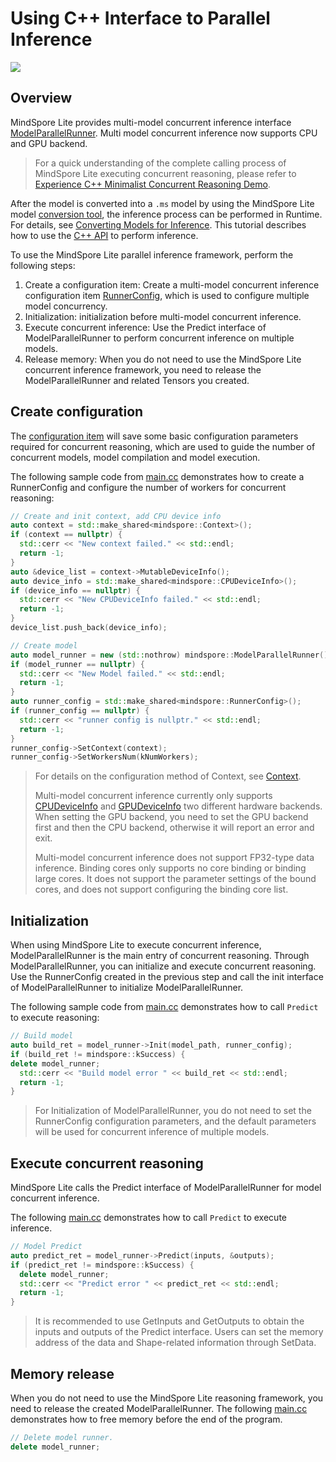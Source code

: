 # Using C++ Interface to Parallel Inference

<a href="https://gitee.com/mindspore/docs/blob/master/docs/lite/docs/source_en/use/runtime_server_inference_cpp.md" target="_blank"><img src="https://mindspore-website.obs.cn-north-4.myhuaweicloud.com/website-images/master/resource/_static/logo_source_en.png"></a>

## Overview

MindSpore Lite provides multi-model concurrent inference interface [ModelParallelRunner](https://www.mindspore.cn/lite/api/en/master/generate/classmindspore_ModelParallelRunner.html). Multi model concurrent inference now supports CPU and GPU backend.

> For a quick understanding of the complete calling process of MindSpore Lite executing concurrent reasoning, please refer to [Experience C++ Minimalist Concurrent Reasoning Demo](https://www.mindspore.cn/lite/docs/en/master/quick_start/quick_start_server_inference_cpp.html).

After the model is converted into a `.ms` model by using the MindSpore Lite model [conversion tool](https://www.mindspore.cn/lite/docs/en/master/use/converter_tool.html), the inference process can be performed in Runtime. For details, see [Converting Models for Inference](https://www.mindspore.cn/lite/docs/en/master/use/converter_tool.html). This tutorial describes how to use the [C++ API](https://www.mindspore.cn/lite/api/en/master/index.html) to perform inference.

To use the MindSpore Lite parallel inference framework, perform the following steps:

1. Create a configuration item: Create a multi-model concurrent inference configuration item [RunnerConfig](https://www.mindspore.cn/lite/api/en/master/generate/classmindspore_RunnerConfig.html), which is used to configure multiple model concurrency.
2. Initialization: initialization before multi-model concurrent inference.
3. Execute concurrent inference: Use the Predict interface of ModelParallelRunner to perform concurrent inference on multiple models.
4. Release memory: When you do not need to use the MindSpore Lite concurrent inference framework, you need to release the ModelParallelRunner and related Tensors you created.

## Create configuration

The [configuration item](https://www.mindspore.cn/lite/api/en/master/generate/classmindspore_RunnerConfig.html) will save some basic configuration parameters required for concurrent reasoning, which are used to guide the number of concurrent models, model compilation and model execution.

The following sample code from [main.cc](https://gitee.com/mindspore/mindspore/blob/master/mindspore/lite/examples/quick_start_server_inference_cpp/main.cc#L135) demonstrates how to create a RunnerConfig and configure the number of workers for concurrent reasoning:

```cpp
// Create and init context, add CPU device info
auto context = std::make_shared<mindspore::Context>();
if (context == nullptr) {
  std::cerr << "New context failed." << std::endl;
  return -1;
}
auto &device_list = context->MutableDeviceInfo();
auto device_info = std::make_shared<mindspore::CPUDeviceInfo>();
if (device_info == nullptr) {
  std::cerr << "New CPUDeviceInfo failed." << std::endl;
  return -1;
}
device_list.push_back(device_info);

// Create model
auto model_runner = new (std::nothrow) mindspore::ModelParallelRunner();
if (model_runner == nullptr) {
  std::cerr << "New Model failed." << std::endl;
  return -1;
}
auto runner_config = std::make_shared<mindspore::RunnerConfig>();
if (runner_config == nullptr) {
  std::cerr << "runner config is nullptr." << std::endl;
  return -1;
}
runner_config->SetContext(context);
runner_config->SetWorkersNum(kNumWorkers);
```

> For details on the configuration method of Context, see [Context](https://www.mindspore.cn/lite/api/en/master/generate/classmindspore_Context.html).
>
> Multi-model concurrent inference currently only supports [CPUDeviceInfo](https://www.mindspore.cn/lite/api/en/master/generate/function_mindspore_DeviceType-1.html) and [GPUDeviceInfo](https://www.mindspore.cn/lite/api/en/master/generate/function_mindspore_DeviceType-1.html) two different hardware backends. When setting the GPU backend, you need to set the GPU backend first and then the CPU backend, otherwise it will report an error and exit.
>
> Multi-model concurrent inference does not support FP32-type data inference. Binding cores only supports no core binding or binding large cores. It does not support the parameter settings of the bound cores, and does not support configuring the binding core list.

## Initialization

When using MindSpore Lite to execute concurrent inference, ModelParallelRunner is the main entry of concurrent reasoning. Through ModelParallelRunner, you can initialize and execute concurrent reasoning. Use the RunnerConfig created in the previous step and call the init interface of ModelParallelRunner to initialize ModelParallelRunner.

The following sample code from [main.cc](https://gitee.com/mindspore/mindspore/blob/master/mindspore/lite/examples/quick_start_server_inference_cpp/main.cc#L155) demonstrates how to call `Predict` to execute reasoning:

```cpp
// Build model
auto build_ret = model_runner->Init(model_path, runner_config);
if (build_ret != mindspore::kSuccess) {
delete model_runner;
  std::cerr << "Build model error " << build_ret << std::endl;
  return -1;
}
```

> For Initialization of ModelParallelRunner, you do not need to set the RunnerConfig configuration parameters, and the default parameters will be used for concurrent inference of multiple models.

## Execute concurrent reasoning

MindSpore Lite calls the Predict interface of ModelParallelRunner for model concurrent inference.

The following [main.cc](https://gitee.com/mindspore/mindspore/blob/master/mindspore/lite/examples/quick_start_server_inference_cpp/main.cc#L189) demonstrates how to call `Predict` to execute inference.

```cpp
// Model Predict
auto predict_ret = model_runner->Predict(inputs, &outputs);
if (predict_ret != mindspore::kSuccess) {
  delete model_runner;
  std::cerr << "Predict error " << predict_ret << std::endl;
  return -1;
}
```

> It is recommended to use GetInputs and GetOutputs to obtain the inputs and outputs of the Predict interface. Users can set the memory address of the data and Shape-related information through SetData.

## Memory release

When you do not need to use the MindSpore Lite reasoning framework, you need to release the created ModelParallelRunner. The following [main.cc](https://gitee.com/mindspore/mindspore/blob/master/mindspore/lite/examples/quick_start_server_inference_cpp/main.cc#L220) demonstrates how to free memory before the end of the program.

```cpp
// Delete model runner.
delete model_runner;
```
